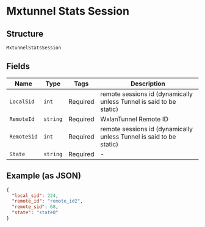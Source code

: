 
# Mxtunnel Stats Session

## Structure

`MxtunnelStatsSession`

## Fields

| Name | Type | Tags | Description |
|  --- | --- | --- | --- |
| `LocalSid` | `int` | Required | remote sessions id (dynamically unless Tunnel is said to be static) |
| `RemoteId` | `string` | Required | WxlanTunnel Remote ID |
| `RemoteSid` | `int` | Required | remote sessions id (dynamically unless Tunnel is said to be static) |
| `State` | `string` | Required | - |

## Example (as JSON)

```json
{
  "local_sid": 224,
  "remote_id": "remote_id2",
  "remote_sid": 68,
  "state": "state0"
}
```


